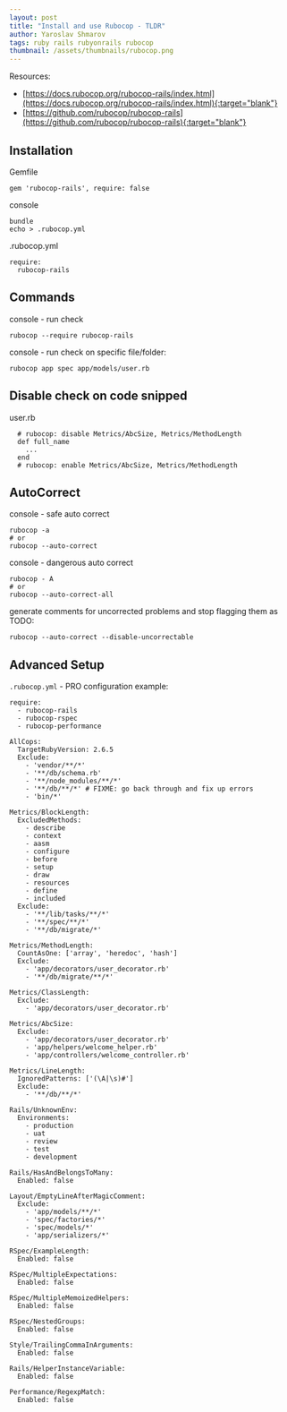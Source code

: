 ```yaml
---
layout: post
title: "Install and use Rubocop - TLDR"
author: Yaroslav Shmarov
tags: ruby rails rubyonrails rubocop
thumbnail: /assets/thumbnails/rubocop.png
---
```


Resources:
* [https://docs.rubocop.org/rubocop-rails/index.html](https://docs.rubocop.org/rubocop-rails/index.html){:target="blank"}
* [https://github.com/rubocop/rubocop-rails](https://github.com/rubocop/rubocop-rails){:target="blank"}

## Installation

Gemfile
```
gem 'rubocop-rails', require: false
```
console
```
bundle
echo > .rubocop.yml
```
.rubocop.yml
```
require: 
  rubocop-rails
```

## Commands

console - run check
```
rubocop --require rubocop-rails
```
console - run check on specific file/folder:
```
rubocop app spec app/models/user.rb
```

## Disable check on code snipped

user.rb
```
  # rubocop: disable Metrics/AbcSize, Metrics/MethodLength
  def full_name
    ...
  end
  # rubocop: enable Metrics/AbcSize, Metrics/MethodLength
```  

## AutoCorrect

console - safe auto correct
```
rubocop -a
# or
rubocop --auto-correct
```
console - dangerous auto correct
```
rubocop - A
# or
rubocop --auto-correct-all
```

generate comments for uncorrected problems and stop flagging them as TODO:
```
rubocop --auto-correct --disable-uncorrectable
```

## Advanced Setup

`.rubocop.yml` - PRO configuration example:

```
require:
  - rubocop-rails
  - rubocop-rspec
  - rubocop-performance

AllCops:
  TargetRubyVersion: 2.6.5
  Exclude:
    - 'vendor/**/*'
    - '**/db/schema.rb'
    - '**/node_modules/**/*'
    - '**/db/**/*' # FIXME: go back through and fix up errors
    - 'bin/*'

Metrics/BlockLength:
  ExcludedMethods:
    - describe
    - context
    - aasm
    - configure
    - before
    - setup
    - draw
    - resources
    - define
    - included
  Exclude:
    - '**/lib/tasks/**/*'
    - '**/spec/**/*'
    - '**/db/migrate/*'

Metrics/MethodLength:
  CountAsOne: ['array', 'heredoc', 'hash']
  Exclude:
    - 'app/decorators/user_decorator.rb'
    - '**/db/migrate/**/*'

Metrics/ClassLength:
  Exclude:
    - 'app/decorators/user_decorator.rb'

Metrics/AbcSize:
  Exclude:
    - 'app/decorators/user_decorator.rb'
    - 'app/helpers/welcome_helper.rb'
    - 'app/controllers/welcome_controller.rb'

Metrics/LineLength:
  IgnoredPatterns: ['(\A|\s)#']
  Exclude:
    - '**/db/**/*'

Rails/UnknownEnv:
  Environments:
    - production
    - uat
    - review
    - test
    - development

Rails/HasAndBelongsToMany:
  Enabled: false

Layout/EmptyLineAfterMagicComment:
  Exclude:
    - 'app/models/**/*'
    - 'spec/factories/*'
    - 'spec/models/*'
    - 'app/serializers/*'

RSpec/ExampleLength:
  Enabled: false

RSpec/MultipleExpectations:
  Enabled: false

RSpec/MultipleMemoizedHelpers:
  Enabled: false

RSpec/NestedGroups:
  Enabled: false

Style/TrailingCommaInArguments:
  Enabled: false

Rails/HelperInstanceVariable:
  Enabled: false

Performance/RegexpMatch:
  Enabled: false
```


